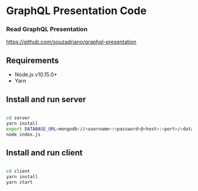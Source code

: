 # GraphQL Presentation Code

### Read GraphQL Presentation
https://github.com/souzadriano/graphql-presentation

## Requirements

* Node.js v10.15.0+
* Yarn

## Install and run server

```bash

cd server
yarn install
export DATABASE_URL=mongodb://<username>:<password>@<host>:<port>/<database>
node index.js

```

## Install and run client

```bash

cd client
yarn install
yarn start

```
